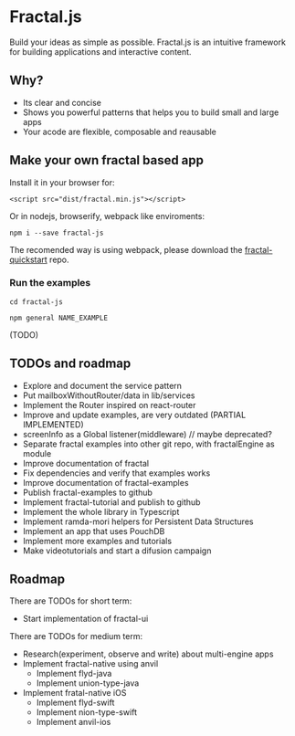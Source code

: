 # Fractal.js

Build your ideas as simple as possible. Fractal.js is an intuitive framework for building applications and interactive content.

## Why?

- Its clear and concise
- Shows you powerful patterns that helps you to build small and large apps
- Your acode are flexible, composable and reausable

## Make your own fractal based app

Install it in your browser for:

```
<script src="dist/fractal.min.js"></script>
```

Or in nodejs, browserify, webpack like enviroments:

```
npm i --save fractal-js
```

The recomended way is using webpack, please download the [fractal-quickstart]() repo.

### Run the examples

```
cd fractal-js
```

```
npm general NAME_EXAMPLE
```


(TODO)

## TODOs and roadmap

- Explore and document the service pattern
- Put mailboxWithoutRouter/data in lib/services
- Implement the Router inspired on react-router
- Improve and update examples, are very outdated (PARTIAL IMPLEMENTED)
- screenInfo as a Global listener(middleware) // maybe deprecated?
- Separate fractal examples into other git repo, with fractalEngine as module
- Improve documentation of fractal
- Fix dependencies and verify that examples works
- Improve documentation of fractal-examples
- Publish fractal-examples to github
- Implement fractal-tutorial and publish to github
- Implement the whole library in Typescript
- Implement ramda-mori helpers for Persistent Data Structures
- Implement an app that uses PouchDB
- Implement more examples and tutorials
- Make videotutorials and start a difusion campaign

## Roadmap

There are TODOs for short term:

- Start implementation of fractal-ui

There are TODOs for medium term:

- Research(experiment, observe and write) about multi-engine apps
- Implement fractal-native using anvil
  - Implement flyd-java
  - Implement union-type-java
- Implement fratal-native iOS
  - Implement flyd-swift
  - Implement nion-type-swift
  - Implement anvil-ios
